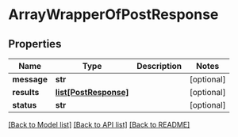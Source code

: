# ArrayWrapperOfPostResponse

## Properties
Name | Type | Description | Notes
------------ | ------------- | ------------- | -------------
**message** | **str** |  | [optional] 
**results** | [**list[PostResponse]**](PostResponse.md) |  | [optional] 
**status** | **str** |  | [optional] 

[[Back to Model list]](../README.md#documentation-for-models) [[Back to API list]](../README.md#documentation-for-api-endpoints) [[Back to README]](../README.md)

